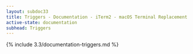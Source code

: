 ```yaml
---
layout: subdoc33
title: Triggers - Documentation - iTerm2 - macOS Terminal Replacement
active-state: documentation
subhead: Triggers
---
```

{% include 3.3/documentation-triggers.md %}
